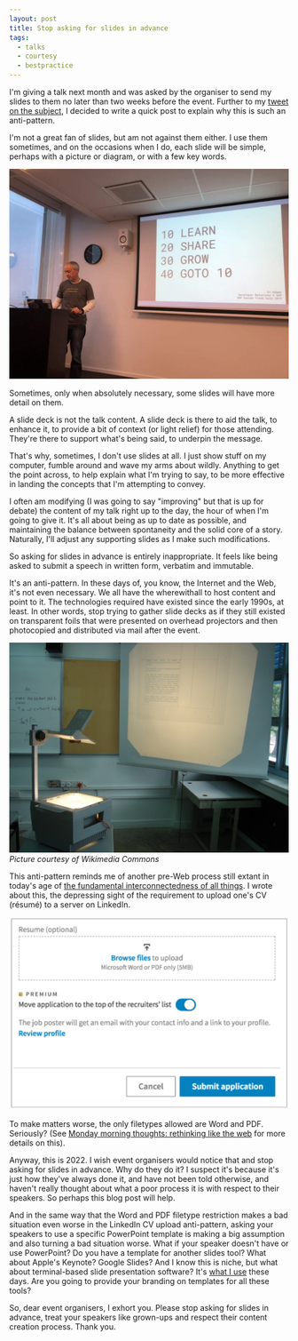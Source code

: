 ```yaml
---
layout: post
title: Stop asking for slides in advance
tags:
  - talks
  - courtesy
  - bestpractice
---
```

I'm giving a talk next month and was asked by the organiser to send my slides to them no later than two weeks before the event. Further to my [tweet on the subject](https://twitter.com/qmacro/status/1587102735794638854), I decided to write a quick post to explain why this is such an anti-pattern.

I'm not a great fan of slides, but am not against them either. I use them sometimes, and on the occasions when I do, each slide will be simple, perhaps with a picture or diagram, or with a few key words. 

![A slide from one of my talks at SAP Inside Track Oslo in 2019](/images/2022/10/learn-share-grow.jpeg)

Sometimes, only when absolutely necessary, some slides will have more detail on them. 

A slide deck is not the talk content. A slide deck is there to aid the talk, to enhance it, to provide a bit of context (or light relief) for those attending. They're there to support what's being said, to underpin the message. 

That's why, sometimes, I don't use slides at all. I just show stuff on my computer, fumble around and wave my arms about wildly. Anything to get the point across, to help explain what I'm trying to say, to be more effective in landing the concepts that I'm attempting to convey.

I often am modifying (I was going to say "improving" but that is up for debate) the content of my talk right up to the day, the hour of when I'm going to give it. It's all about being as up to date as possible, and maintaining the balance between spontaneity and the solid core of a story. Naturally, I'll adjust any supporting slides as I make such modifications. 

So asking for slides in advance is entirely inappropriate. It feels like being asked to submit a speech in written form, verbatim and immutable. 

It's an anti-pattern. In these days of, you know, the Internet and the Web, it's not even necessary. We all have the wherewithall to host content and point to it. The technologies required have existed since the early 1990s, at least. 
In other words, stop trying to gather slide decks as if they still existed on transparent foils that were presented on overhead projectors and then photocopied and distributed via mail after the event.

![An overhead projector and screen](/images/2022/10/ohp.jpg)
_Picture courtesy of Wikimedia Commons_

This anti-pattern reminds me of another pre-Web process still extant in today's age of [the fundamental interconnectedness of all things](https://sarielhp.org/misc/intercon.html). I wrote about this, the depressing sight of the requirement to upload one's CV (résumé) to a server on LinkedIn. 

![The upload form on LinkedIn](/images/2022/10/upload.png)

To make matters worse, the only filetypes allowed are Word and PDF. Seriously? (See [Monday morning thoughts: rethinking like the web](https://blogs.sap.com/2018/11/19/monday-morning-thoughts-rethinking-like-the-web/) for more details on this).

Anyway, this is 2022. I wish event organisers would notice that and stop asking for slides in advance. Why do they do it? I suspect it's because it's just how they've always done it, and have not been told otherwise, and haven't really thought about what a poor process it is with respect to their speakers. So perhaps this blog post will help. 

And in the same way that the Word and PDF filetype restriction makes a bad situation even worse in the LinkedIn CV upload anti-pattern, asking your speakers to use a specific PowerPoint template is making a big assumption and also turning a bad situation worse. What if your speaker doesn't have or use PowerPoint? Do you have a template for another slides tool? What about Apple's Keynote? Google Slides? And I know this is niche, but what about terminal-based slide presentation software? It's [what I use](https://github.com/qmacro/btp-resources-with-cli-tools-and-apis#slides-material) these days. Are you going to provide your branding on templates for all these tools? 

So, dear event organisers, I exhort you. Please stop asking for slides in advance, treat your speakers like grown-ups and respect their content creation process. Thank you.
